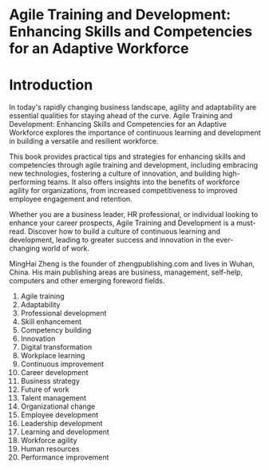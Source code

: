 # Agile Training and Development: Enhancing Skills and Competencies for an Adaptive Workforce

# Introduction

In today's rapidly changing business landscape, agility and adaptability are essential qualities for staying ahead of the curve. Agile Training and Development: Enhancing Skills and Competencies for an Adaptive Workforce explores the importance of continuous learning and development in building a versatile and resilient workforce.

This book provides practical tips and strategies for enhancing skills and competencies through agile training and development, including embracing new technologies, fostering a culture of innovation, and building high-performing teams. It also offers insights into the benefits of workforce agility for organizations, from increased competitiveness to improved employee engagement and retention.

Whether you are a business leader, HR professional, or individual looking to enhance your career prospects, Agile Training and Development is a must-read. Discover how to build a culture of continuous learning and development, leading to greater success and innovation in the ever-changing world of work.

MingHai Zheng is the founder of zhengpublishing.com and lives in Wuhan, China. His main publishing areas are business, management, self-help, computers and other emerging foreword fields.



1. Agile training
2. Adaptability
3. Professional development
4. Skill enhancement
5. Competency building
6. Innovation
7. Digital transformation
8. Workplace learning
9. Continuous improvement
10. Career development
11. Business strategy
12. Future of work
13. Talent management
14. Organizational change
15. Employee development
16. Leadership development
17. Learning and development
18. Workforce agility
19. Human resources
20. Performance improvement

